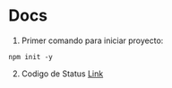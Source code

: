 # Docs
1. Primer comando para iniciar proyecto:
```
npm init -y
```
2. Codigo de Status [Link](https://developer.mozilla.org/es/docs/Web/HTTP/Status)